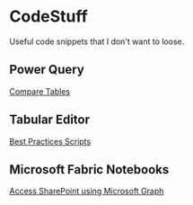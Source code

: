 # CodeStuff

Useful code snippets that I don't want to loose.

## Power Query

[Compare Tables](PowerQueryCompareTables.md)

## Tabular Editor

[Best Practices Scripts](<Tabular editor Best Practices.md>)

## Microsoft Fabric Notebooks

[Access SharePoint using Microsoft Graph](<Sample Files/Access SharePoint using Microsoft Graph.ipynb>)